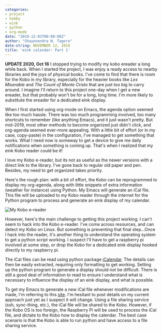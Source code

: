 ```yaml
---
categories:
- project
- hobby
- eink
- python
- org-mode
date: "2019-12-03T00:00:00Z"
author: "Shayonendra N. Tagore"
date-string: NOVEMBER 12, 2019
title: 'eink calendar: Part 1'
---
```


**UPDATE 2020, Oct 16** I stopped trying to modify my kobo ereader a long while back. When I started the project, I was enjoy a ready access to nearby libraries and the joys of physical books. I've come to find that there is room for the Kobo in my library, especially for the heavier books like _Les Miserable_ and _The Count of Monte Cristo_ that are just too big to carry around. I imagine I'll return to this project one-day when I get a new ereader, but that probably won't be for a long, long time. I'm more likely to substitute the ereader for a dedicated eink display.

When I first started using org-mode on Emacs, the agenda option seemed like too much hassle.  There was too much programming involved, too many shortcuts to remember (like anything Emacs), and it just wasn't pretty.  But mid-2019, most other methods to become organized just didn't click, and org-agenda seemed ever-more appealing.  With a little bit of effort (or in my case, copy-paste) in the configuration, I've managed to get something that works.  What I need now is someway to get a device to give me daily notifications when something is coming up.  That's when I realized that my eink Kobo reader could be it!

I love my Kobo e-reader, but its not as useful as the newer versions with a direct link to the library.  I've gone back to regular old paper and pen.  Besides, my need to get organized takes priority.

Here's the rough plan: with a bit of effort, the Kobo can be reprogrammed to display my org-agenda, along with little snippets of extra information (weather for instance) using Python.  My Emacs will generate an iCal file.  This file will be uploaded to my Kobo reader through the internet for the Python program to process and generate an eink display of my calendar.

![My Kobo e-reader](/images/posts/kobo-eink-display-1.jpg)

However, here's the main challenge to getting this project working; I can't seem to hack into the Kobo e-reader.  I've come across resources, and can detect my Kobo on Linux.  But something is preventing that final step...Once I hack into the reader, it's another thing to understand the operating system to get a python script working.  I suspect I'll have to get a raspberry pi involved at some step, or drop the Kobo for a dedicated eink display hooked directly to my raspberry pi.

The iCal files can be read using python package [iCalendar](https://pypi.org/project/icalendar/).  The details can then be easily extracted, requiring only formatting to get working.  Setting up the python program to generate a display should not be difficult.  There is still a good deal of information to read to ensure I understand what is necessary to influence the display of an eink display, and what is possible.

To get my Emacs to generate a new iCal file whenever modifications are made, I'm referring to this [site](https://orgmode.org/worg/org-tutorials/org-google-sync.html).  I'm hesitant to post details on my current approach just yet as I suspect it will change.  Using a file sharing service (ssh, sync-thing, etc.), the iCal file will be shared to the Kobo.  However, if the Kobo OS is too foreign, the Raspberry Pi will be used to process the iCal file, and dictate to the Kobo how to display the calendar.  The best case scenario is that the Kobo is able to run python and have access to a file sharing service.
